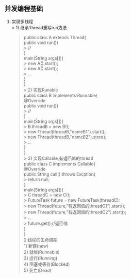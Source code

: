## 并发编程基础
  1. 实现多线程<br/>
    > 1) 继承Thread重写run方法<br/>
      > public class A extends Thread{<br/>
        >   public void run(){<br/>
          >     //<br/>
        >   }<br/>
        >   main(String args[]){<br/>
          >     new A().start();<br/>
          >     new A().start();<br/>
          >   ...<br/>
        > }<br/>
      > }<br/>
    > 2) 实现Runable<br/>
      > public class B implements Runnable{<br/>
        > @Override<br/>
        > public void run(){<br/>
          > //<br/>
        > }<br/>
        > main(String args[]){<br/>
          > B threadB = new B();<br/>
          > new Thread(threadB,"nameB1").start();<br/>
          > new Thread(threadB,"nameB2").strat();<br/>
          > ...<br/>
        > }<br/>
      > }<br/>
    > 3) 实现Callable,有返回值的thread<br/>
      > public class C implements Callable<String>{<br/>
        > @Override<br/>
        > public String call() throws Excption{<br/>
          > return null;<br/>
        > }<br/>
        > main(String args[]){<br/>
          > C threadC = new C();<br/>
          > FutureTask<String> future = new FutureTask<String>(threadC);<br/>
          > new Thread(future,"有返回值的threadC1").start();<br/>
          > new Thread(future,"有返回值的threadC2").start();<br/>
          > ...<br/>
          > future.get();//返回值<br/>
        > }<br/>
      > } <br/>
  2.线程的生命周期<br/> 
    1) 新建(new)<br/>
    2) 就绪(Runnable)<br/>
    3) 运行(Running)<br/>
    4) 阻塞或等待(Blocked)<br/>
    5) 死亡(Dead)<br/> 
    
    
    
    
